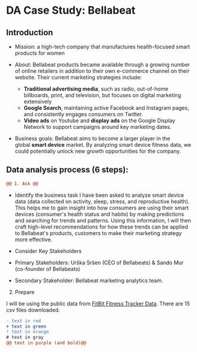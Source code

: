 # DA Case Study: Bellabeat

## Introduction ##
* Mission: a high-tech company that manufactures health-focused smart products for women

* About: Bellabeat products became available through a growing number of online retailers in addition to their own e-commerce channel on their website. Their current marketing strategies include: 
  * **Traditional advertising media**, such as radio, out-of-home billboards, print, and television, but focuses on digital marketing extensively
  * **Google Search**, maintaining active Facebook and Instagram pages, and consistently engages consumers on Twitter.
  * **Video ads** on Youtube and **display ads** on the Google Display Network to support campaigns around key marketing dates.

* Business goals: Bellabeat aims to become a larger player in the global **smart device** market. By analyzing smart device fitness data, we could potentially unlock new growth opportunities for the company.

## Data analysis process (6 steps): ##
```diff
@@ 1. Ask @@

```
* Identify the business task
I have been asked to analyze smart device data (data collected on activity, sleep, stress, and reproductive health). 
This helps me to gain insight into how consumers are using their smart devices (consumer's health status and habits) by making predictions and searching for trends and patterns.
Using this information, I will then craft high-level recommendations for how these trends can be applied to Bellabeat's products, customers to make their marketing strategy more effective.

* Consider Key Stakeholders
 * Primary Stakeholders: Urška Sršen (CEO of Bellabeats) & Sando Mur (co-founder of Bellabeats)
 * Secondary Stakeholder: Bellabeat marketing analytics team.
    

2. Prepare 

I will be using the public data from [FitBit Fitness Tracker Data](https://www.kaggle.com/arashnic/fitbit). There are 15 csv files downloaded.



```diff
- text in red
+ text in green
! text in orange
# text in gray
@@ text in purple (and bold)@@
```
